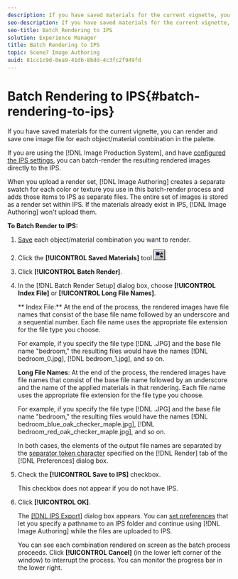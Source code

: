 ```yaml
---
description: If you have saved materials for the current vignette, you can render and save one image file for each object/material combination in the palette.
seo-description: If you have saved materials for the current vignette, you can render and save one image file for each object/material combination in the palette.
seo-title: Batch Rendering to IPS
solution: Experience Manager
title: Batch Rendering to IPS
topic: Scene7 Image Authoring
uuid: 81cc1c9d-0ea9-41db-8bdd-4c3fc2f949fd
---
```


# Batch Rendering to IPS{#batch-rendering-to-ips}

If you have saved materials for the current vignette, you can render and save one image file for each object/material combination in the palette.

If you are using the [!DNL Image Production System], and have [configured the IPS settings](../../c-vat-img-auth-opt/t-vat-config-ips-settings.md#task-a58a6c7d64a3442c9c7e4f62ef99f9a8), you can batch-render the resulting rendered images directly to the IPS.

When you upload a render set, [!DNL Image Authoring] creates a separate swatch for each color or texture you use in this batch-render process and adds those items to IPS as separate files. The entire set of images is stored as a render set within IPS. If the materials already exist in IPS, [!DNL Image Authoring] won't upload them.

**To Batch Render to IPS:** 

1. [Save](../../c-vat-rend-pg/c-vat-rend-tools/t-vat-saved-mat-tool/t-vat-saved-mat-tool.md#task-2f7dd900c44e42f4a8e7f41a3003e2fa) each object/material combination you want to render.
1. Click the **[!UICONTROL Saved Materials]** tool ![](assets/saved_mat.png).
1. Click **[!UICONTROL Batch Render]**.
1. In the [!DNL Batch Render Setup] dialog box, choose **[!UICONTROL Index File]** or **[!UICONTROL Long File Names]**.

   ** Index File:** At the end of the process, the rendered images have file names that consist of the base file name followed by an underscore and a sequential number. Each file name uses the appropriate file extension for the file type you choose.

   For example, if you specify the file type [!DNL .JPG] and the base file name "bedroom," the resulting files would have the names [!DNL bedroom_0.jpg], [!DNL bedroom_1.jpg], and so on.

   **Long File Names**: At the end of the process, the rendered images have file names that consist of the base file name followed by an underscore and the name of the applied materials in that rendering. Each file name uses the appropriate file extension for the file type you choose.

   For example, if you specify the file type [!DNL .JPG] and the base file name "bedroom," the resulting files would have the names [!DNL bedroom_blue_oak_checker_maple.jpg], [!DNL bedroom_red_oak_checker_maple.jpg], and so on.

   In both cases, the elements of the output file names are separated by the [separator token character](../../c-vat-rend-pg/c-vat-abt-rend-pg/c-vat-rend-pg-pref.md#concept-158b19aeeda74bb28fcac3b684ca1efc) specified on the [!DNL Render] tab of the [!DNL Preferences] dialog box. 

1. Check the **[!UICONTROL Save to IPS]** checkbox.

   This checkbox does not appear if you do not have IPS. 

1. Click **[!UICONTROL OK]**.

   The [ [!DNL IPS Export]](../../c-vat-vign-img-rend/t-vat-exp-ips.md#task-a3367d2830a544e99bca84633b7fee7d) dialog box appears. You can [set preferences](../../c-vat-img-auth-opt/t-vat-config-ips-settings.md#task-a58a6c7d64a3442c9c7e4f62ef99f9a8) that let you specify a pathname to an IPS folder and continue using [!DNL Image Authoring] while the files are uploaded to IPS.

   You can see each combination rendered on screen as the batch process proceeds. Click **[!UICONTROL Cancel]** (in the lower left corner of the window) to interrupt the process. You can monitor the progress bar in the lower right. 

